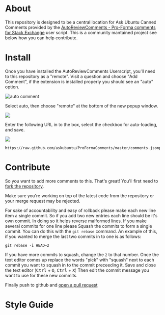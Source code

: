 # About

This repository is designed to be a central location for Ask Ubuntu Canned Comments
provided by the [AutoReviewComments - Pro-Forma comments for Stack Exchange](http://stackapps.com/q/2116/1690)
user script. This is a community mantained project see below how you can help contribute.

# Install

Once you have installed the AutoReviewComments Userscript, you'll need to this repository as a "remote".
Visit a question and choose "Add Comment", if the extension is installed properly you should see an "auto"
option.

![auto comment](http://i.imgur.com/1XUO0rc.png) 

Select auto, then choose "remote" at the bottom of the new popup window.

![](http://i.imgur.com/svesd9a.png)

Enter the following URL in to the box, select the checkbox for auto-loading, and save.

![](http://i.imgur.com/QbIfDD9.png)

    https://raw.github.com/askubuntu/ProFormaComments/master/comments.jsonp

# Contribute

So you want to add more comments to this. That's great! You'll first need to [fork the
repository](https://help.github.com/articles/fork-a-repo).

Make sure you're working on top of the latest code from the repository or your merge 
request may be rejected.

For sake of accountability and easy of rollback please make each new line item a single
commit. So if you add two new entries each line should be it's own commit. In doing so
it helps reverse malformed lines. If you make several commits for one line please Squash
the commits to form a single commit. You can do this with the `git rebase` command. An
example of this, if you wanted to merge the last two commits in to one is as follows:

    git rebase -i HEAD~2

If you have more commits to squash, change the `2` to that number. Once the text editor
comes up replace the words "pick" with "squash" next to each commit you want to squash
in to the commit preceeding it. Save and close the text editor (<kbd>Ctrl</kbd> + <kbd>O</kbd>,
<kbd>Ctrl</kbd> + <kbd>X</kbd>) Then edit the commit message you want to use for these
new commits.

Finally push to github and [open a pull request](https://help.github.com/articles/using-pull-requests)

# Style Guide

